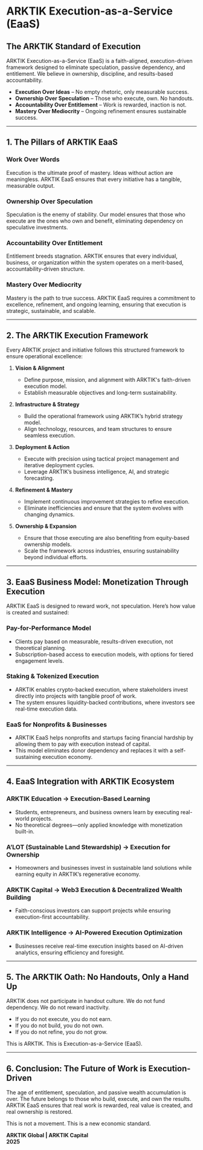 # ARKTIK Execution-as-a-Service (EaaS)

## The ARKTIK Standard of Execution

ARKTIK Execution-as-a-Service (EaaS) is a faith-aligned, execution-driven framework designed to eliminate speculation, passive dependency, and entitlement. We believe in ownership, discipline, and results-based accountability.

- **Execution Over Ideas** – No empty rhetoric, only measurable success.  
- **Ownership Over Speculation** – Those who execute, own. No handouts.  
- **Accountability Over Entitlement** – Work is rewarded, inaction is not.  
- **Mastery Over Mediocrity** – Ongoing refinement ensures sustainable success.  

---

## 1. The Pillars of ARKTIK EaaS

### Work Over Words  
Execution is the ultimate proof of mastery. Ideas without action are meaningless. ARKTIK EaaS ensures that every initiative has a tangible, measurable output.

### Ownership Over Speculation  
Speculation is the enemy of stability. Our model ensures that those who execute are the ones who own and benefit, eliminating dependency on speculative investments.

### Accountability Over Entitlement  
Entitlement breeds stagnation. ARKTIK ensures that every individual, business, or organization within the system operates on a merit-based, accountability-driven structure.

### Mastery Over Mediocrity  
Mastery is the path to true success. ARKTIK EaaS requires a commitment to excellence, refinement, and ongoing learning, ensuring that execution is strategic, sustainable, and scalable.

---

## 2. The ARKTIK Execution Framework

Every ARKTIK project and initiative follows this structured framework to ensure operational excellence:

1. **Vision & Alignment**  
   - Define purpose, mission, and alignment with ARKTIK's faith-driven execution model.  
   - Establish measurable objectives and long-term sustainability.  

2. **Infrastructure & Strategy**  
   - Build the operational framework using ARKTIK’s hybrid strategy model.  
   - Align technology, resources, and team structures to ensure seamless execution.  

3. **Deployment & Action**  
   - Execute with precision using tactical project management and iterative deployment cycles.  
   - Leverage ARKTIK’s business intelligence, AI, and strategic forecasting.  

4. **Refinement & Mastery**  
   - Implement continuous improvement strategies to refine execution.  
   - Eliminate inefficiencies and ensure that the system evolves with changing dynamics.  

5. **Ownership & Expansion**  
   - Ensure that those executing are also benefiting from equity-based ownership models.  
   - Scale the framework across industries, ensuring sustainability beyond individual efforts.  

---

## 3. EaaS Business Model: Monetization Through Execution

ARKTIK EaaS is designed to reward work, not speculation. Here’s how value is created and sustained:

### Pay-for-Performance Model  
- Clients pay based on measurable, results-driven execution, not theoretical planning.  
- Subscription-based access to execution models, with options for tiered engagement levels.  

### Staking & Tokenized Execution  
- ARKTIK enables crypto-backed execution, where stakeholders invest directly into projects with tangible proof of work.  
- The system ensures liquidity-backed contributions, where investors see real-time execution data.  

### EaaS for Nonprofits & Businesses  
- ARKTIK EaaS helps nonprofits and startups facing financial hardship by allowing them to pay with execution instead of capital.  
- This model eliminates donor dependency and replaces it with a self-sustaining execution economy.  

---

## 4. EaaS Integration with ARKTIK Ecosystem

### ARKTIK Education → Execution-Based Learning  
- Students, entrepreneurs, and business owners learn by executing real-world projects.  
- No theoretical degrees—only applied knowledge with monetization built-in.  

### A’LOT (Sustainable Land Stewardship) → Execution for Ownership  
- Homeowners and businesses invest in sustainable land solutions while earning equity in ARKTIK’s regenerative economy.  

### ARKTIK Capital → Web3 Execution & Decentralized Wealth Building  
- Faith-conscious investors can support projects while ensuring execution-first accountability.  

### ARKTIK Intelligence → AI-Powered Execution Optimization  
- Businesses receive real-time execution insights based on AI-driven analytics, ensuring efficiency and foresight.  

---

## 5. The ARKTIK Oath: No Handouts, Only a Hand Up

ARKTIK does not participate in handout culture. We do not fund dependency. We do not reward inactivity.

- If you do not execute, you do not earn.  
- If you do not build, you do not own.  
- If you do not refine, you do not grow.  

This is ARKTIK. This is Execution-as-a-Service (EaaS).

---

## 6. Conclusion: The Future of Work is Execution-Driven

The age of entitlement, speculation, and passive wealth accumulation is over. The future belongs to those who build, execute, and own the results. ARKTIK EaaS ensures that real work is rewarded, real value is created, and real ownership is restored.

This is not a movement. This is a new economic standard.

**ARKTIK Global | ARKTIK Capital**  
**2025**  
